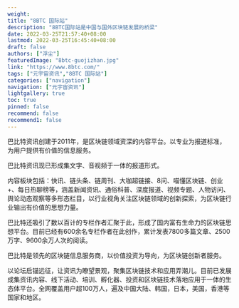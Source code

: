 ```yaml
---
weight: 
title: "8BTC 国际站"
description: "8BTC国际站是中国与国外区块链发展的桥梁"
date: 2022-03-25T21:57:40+08:00
lastmod: 2022-03-25T16:45:40+08:00
draft: false
authors: ["浮尘"]
featuredImage: "8btc-guojizhan.jpg"
link: "https://www.8btc.com/"
tags: ["元宇宙资讯","8BTC 国际站"]
categories: ["navigation"]
navigation: ["元宇宙资讯"]
lightgallery: true
toc: true
pinned: false
recommend: false
recommend1: false
---
```

巴比特资讯创建于2011年，是区块链领域资深的内容平台。以专业为报道标准，为用户提供有价值的信息服务。

巴比特资讯现已形成集文字、音视频于一体的报道形式。

内容板块包括：快讯、链头条、链周刊、大咖超链接、8问、喵懂区块链、创业+、每日热聊榜等，涵盖新闻资讯、通俗科普、深度报道、视频专题、人物访问、舆论动态观察等多形态栏目，以行业视角关注区块链领域的创新探索，为区块链行业输出有价值的思想力量。

巴比特还吸引了数以百计的专栏作者汇聚于此，形成了国内富有生命力的区块链思想平台。目前已经有600余名专栏作者在此创作，累计发表7800多篇文章、2500万字、9600余万人次的阅读。

巴比特是领先的区块链信息服务商，以价值投资为导向，为区块链创新者服务。

以论坛启锚远征，让资讯为瞭望景观，聚集区块链技术和应用弄潮儿。目前已发展成集资讯内容、线下活动、培训、孵化器、投资和区块链技术落地应用于一体的生态体平台。全网覆盖用户超100万人，遍及中国大陆、韩国，日本，美国，香港等国家和地区。